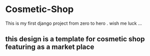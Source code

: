 # Cosmetic-Shop
This is my first django project from zero to hero . wish me luck ...

## this design is a template for cosmetic shop featuring as a market place